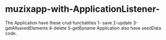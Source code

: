 # muzixapp-with-ApplicationListener-
The Application have these crud functialities
1- save
2-update
3-getAllsavedElements
4-delete
5-getByname
Application also have seedData code.
